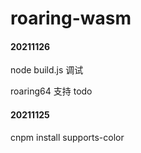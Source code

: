 # roaring-wasm

#### 20211126

  node build.js 调试

  roaring64 支持 todo 


#### 20211125

  cnpm install supports-color
